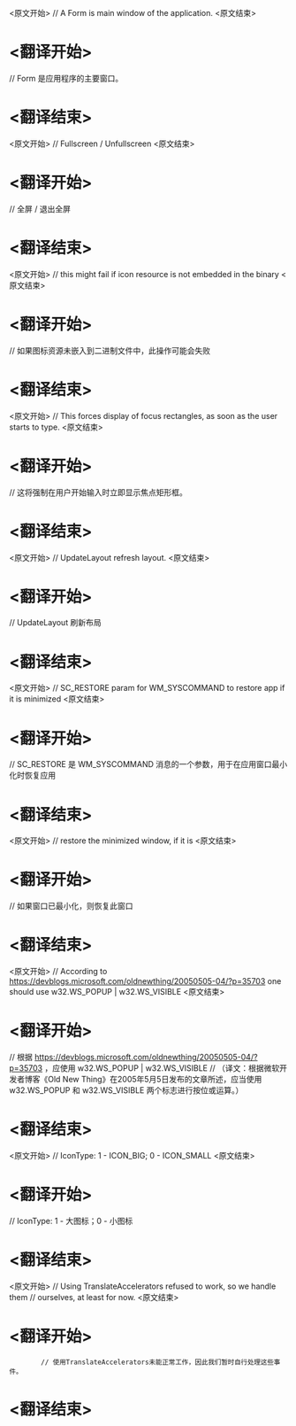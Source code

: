 
<原文开始>
// A Form is main window of the application.
<原文结束>

# <翻译开始>
// Form 是应用程序的主要窗口。
# <翻译结束>


<原文开始>
// Fullscreen / Unfullscreen
<原文结束>

# <翻译开始>
// 全屏 / 退出全屏
# <翻译结束>


<原文开始>
// this might fail if icon resource is not embedded in the binary
<原文结束>

# <翻译开始>
// 如果图标资源未嵌入到二进制文件中，此操作可能会失败
# <翻译结束>


<原文开始>
// This forces display of focus rectangles, as soon as the user starts to type.
<原文结束>

# <翻译开始>
// 这将强制在用户开始输入时立即显示焦点矩形框。
# <翻译结束>


<原文开始>
// UpdateLayout refresh layout.
<原文结束>

# <翻译开始>
// UpdateLayout 刷新布局
# <翻译结束>


<原文开始>
// SC_RESTORE param for WM_SYSCOMMAND to restore app if it is minimized
<原文结束>

# <翻译开始>
// SC_RESTORE 是 WM_SYSCOMMAND 消息的一个参数，用于在应用窗口最小化时恢复应用
# <翻译结束>


<原文开始>
// restore the minimized window, if it is
<原文结束>

# <翻译开始>
// 如果窗口已最小化，则恢复此窗口
# <翻译结束>


<原文开始>
// According to https://devblogs.microsoft.com/oldnewthing/20050505-04/?p=35703 one should use w32.WS_POPUP | w32.WS_VISIBLE
<原文结束>

# <翻译开始>
// 根据 https://devblogs.microsoft.com/oldnewthing/20050505-04/?p=35703 ，应使用 w32.WS_POPUP | w32.WS_VISIBLE
// （译文：根据微软开发者博客《Old New Thing》在2005年5月5日发布的文章所述，应当使用 w32.WS_POPUP 和 w32.WS_VISIBLE 两个标志进行按位或运算。）
# <翻译结束>


<原文开始>
// IconType: 1 - ICON_BIG; 0 - ICON_SMALL
<原文结束>

# <翻译开始>
// IconType: 1 - 大图标；0 - 小图标
# <翻译结束>


<原文开始>
			// Using TranslateAccelerators refused to work, so we handle them
			// ourselves, at least for now.
<原文结束>

# <翻译开始>
			// 使用TranslateAccelerators未能正常工作，因此我们暂时自行处理这些事件。
# <翻译结束>

